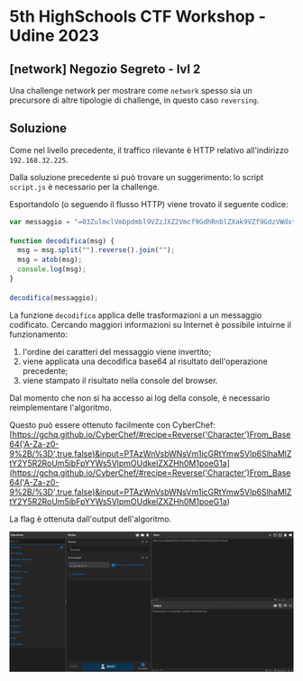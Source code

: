 # 5th HighSchools CTF Workshop - Udine 2023

## [network] Negozio Segreto - lvl 2

Una challenge network per mostrare come `network` spesso sia un precursore di altre tipologie di challenge, in questo caso `reversing`.

## Soluzione

Come nel livello precedente, il traffico rilevante è HTTP relativo all'indirizzo `192.168.32.225`.

Dalla soluzione precedente si può trovare un suggerimento: lo script `script.js` è necessario per la challenge.

Esportandolo (o seguendo il flusso HTTP) viene trovato il seguente codice:

```javascript
var messaggio = "=03ZulmclVmbpdmbl9VZzJXZ2Vmcf9GdhRnblZXak9VZf9GdzVWdxt3ZhxmZ";

function decodifica(msg) {
  msg = msg.split("").reverse().join("");
  msg = atob(msg);
  console.log(msg);
}

decodifica(messaggio);
```

La funzione `decodifica` applica delle trasformazioni a un messaggio codificato. Cercando maggiori informazioni su Internet è possibile intuirne il funzionamento:

1. l'ordine dei caratteri del messaggio viene invertito;
2. viene applicata una decodifica base64 al risultato dell'operazione precedente;
3. viene stampato il risultato nella console del browser.

Dal momento che non si ha accesso ai log della console, è necessario reimplementare l'algoritmo.

Questo può essere ottenuto facilmente con CyberChef: [https://gchq.github.io/CyberChef/#recipe=Reverse('Character')From_Base64('A-Za-z0-9%2B/%3D',true,false)&input=PTAzWnVsbWNsVm1icGRtYmw5Vlp6SlhaMlZtY2Y5R2RoUm5ibFpYYWs5VlpmOUdkelZXZHh0M1poeG1a](<https://gchq.github.io/CyberChef/#recipe=Reverse('Character')From_Base64('A-Za-z0-9%2B/%3D',true,false)&input=PTAzWnVsbWNsVm1icGRtYmw5Vlp6SlhaMlZtY2Y5R2RoUm5ibFpYYWs5VlpmOUdkelZXZHh0M1poeG1a>)

La flag è ottenuta dall'output dell'algoritmo.

![screenshot](./writeup/cyberchef.png)

